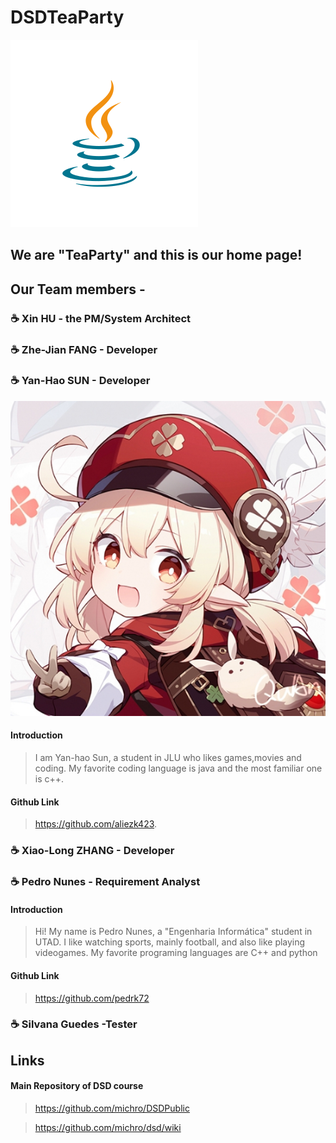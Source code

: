 # DSDTeaParty
![Image of PartyIcon](https://raw.githubusercontent.com/Teagrus/DSDTeaParty/main/resources/java-icon.svg)
## We are "TeaParty" and this is our home page!

## Our Team members -
### ☕ Xin HU - the PM/System Architect
### ☕ Zhe-Jian FANG - Developer
### ☕ Yan-Hao SUN - Developer
![SYHICON](https://raw.githubusercontent.com/Teagrus/DSDTeaParty/main/resources/MemberIcons/Yan-HaoSUNKLEE.png)
#### Introduction
> I am Yan-hao Sun, a student in JLU who likes games,movies and coding. My favorite coding language is java and the most familiar one is c++.
#### Github Link 
> https://github.com/aliezk423.

### ☕ Xiao-Long ZHANG - Developer
### ☕ Pedro Nunes - Requirement Analyst
#### Introduction
> Hi! My name is Pedro Nunes, a "Engenharia Informática" student in UTAD. I like watching sports, mainly football, and also like playing videogames. My favorite programing languages are C++ and python
#### Github Link 
> https://github.com/pedrk72
> 
### ☕ Silvana Guedes -Tester

## Links
#### Main Repository of DSD course
 > https://github.com/michro/DSDPublic
 
 > https://github.com/michro/dsd/wiki
